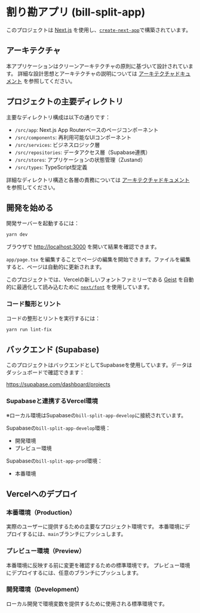 # 割り勘アプリ (bill-split-app)

このプロジェクトは [Next.js](https://nextjs.org) を使用し、[`create-next-app`](https://nextjs.org/docs/app/api-reference/cli/create-next-app)で構築されています。

## アーキテクチャ

本アプリケーションはクリーンアーキテクチャの原則に基づいて設計されています。
詳細な設計思想とアーキテクチャの説明については [アーキテクチャドキュメント](./docs/architecture.md) を参照してください。

## プロジェクトの主要ディレクトリ

主要なディレクトリ構成は以下の通りです：

- `/src/app`: Next.js App Routerベースのページコンポーネント
- `/src/components`: 再利用可能なUIコンポーネント
- `/src/services`: ビジネスロジック層
- `/src/repositories`: データアクセス層（Supabase連携）
- `/src/stores`: アプリケーションの状態管理（Zustand）
- `/src/types`: TypeScript型定義

詳細なディレクトリ構造と各層の責務については [アーキテクチャドキュメント](./docs/architecture.md) を参照してください。

## 開発を始める

開発サーバーを起動するには：

```bash
yarn dev
```

ブラウザで [http://localhost:3000](http://localhost:3000) を開いて結果を確認できます。

`app/page.tsx` を編集することでページの編集を開始できます。ファイルを編集すると、ページは自動的に更新されます。

このプロジェクトでは、Vercelの新しいフォントファミリーである [Geist](https://vercel.com/font) を自動的に最適化して読み込むために [`next/font`](https://nextjs.org/docs/app/building-your-application/optimizing/fonts) を使用しています。

### コード整形とリント

コードの整形とリントを実行するには：

```bash
yarn run lint-fix
```

## バックエンド (Supabase)

このプロジェクトはバックエンドとしてSupabaseを使用しています。データはダッシュボードで確認できます：

https://supabase.com/dashboard/projects

### Supabaseと連携するVercel環境

※ローカル環境はSupabaseの`bill-split-app-develop`に接続されています。

Supabaseの`bill-split-app-develop`環境：

- 開発環境
- プレビュー環境

Supabaseの`bill-split-app-prod`環境：

- 本番環境

## Vercelへのデプロイ

### 本番環境（Production）

実際のユーザーに提供するための主要なプロジェクト環境です。
本番環境にデプロイするには、`main`ブランチにプッシュします。

### プレビュー環境（Preview）

本番環境に反映する前に変更を確認するための標準環境です。
プレビュー環境にデプロイするには、任意のブランチにプッシュします。

### 開発環境（Development）

ローカル開発で環境変数を提供するために使用される標準環境です。

